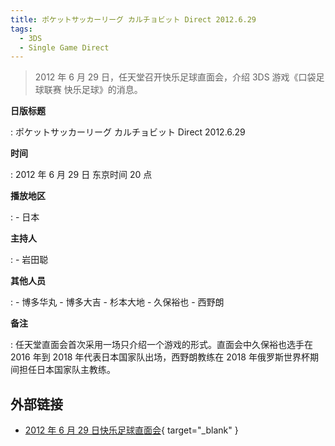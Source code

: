 ```yaml
---
title: ポケットサッカーリーグ カルチョビット Direct 2012.6.29
tags:
  - 3DS
  - Single Game Direct
---
```


> 2012 年 6 月 29 日，任天堂召开快乐足球直面会，介绍 3DS 游戏《口袋足球联赛 快乐足球》的消息。

**日版标题**

:	ポケットサッカーリーグ カルチョビット Direct 2012.6.29

**时间**

:	2012 年 6 月 29 日 东京时间 20 点

**播放地区**

:	- 日本

**主持人**

:	- 岩田聪

**其他人员**

: 	- 博多华丸
	- 博多大吉
  	- 杉本大地
  	- 久保裕也
  	- 西野朗

**备注**

:	任天堂直面会首次采用一场只介绍一个游戏的形式。直面会中久保裕也选手在 2016 年到 2018 年代表日本国家队出场，西野朗教练在 2018 年俄罗斯世界杯期间担任日本国家队主教练。

## 外部链接

- [2012 年 6 月 29 日快乐足球直面会](https://www.bilibili.com/video/BV1p7411m7qv/){ target="_blank" }

